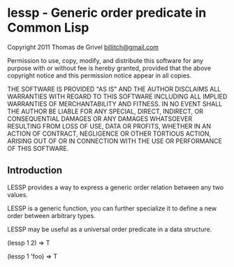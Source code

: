 lessp  -  Generic order predicate in Common Lisp
================================================

Copyright 2011 Thomas de Grivel <billitch@gmail.com>

Permission to use, copy, modify, and distribute this software for any
purpose with or without fee is hereby granted, provided that the above
copyright notice and this permission notice appear in all copies.

THE SOFTWARE IS PROVIDED "AS IS" AND THE AUTHOR DISCLAIMS ALL WARRANTIES
WITH REGARD TO THIS SOFTWARE INCLUDING ALL IMPLIED WARRANTIES OF
MERCHANTABILITY AND FITNESS. IN NO EVENT SHALL THE AUTHOR BE LIABLE FOR
ANY SPECIAL, DIRECT, INDIRECT, OR CONSEQUENTIAL DAMAGES OR ANY DAMAGES
WHATSOEVER RESULTING FROM LOSS OF USE, DATA OR PROFITS, WHETHER IN AN
ACTION OF CONTRACT, NEGLIGENCE OR OTHER TORTIOUS ACTION, ARISING OUT OF
OR IN CONNECTION WITH THE USE OR PERFORMANCE OF THIS SOFTWARE.

Introduction
------------

LESSP provides a way to express a generic order relation between any two values.

LESSP is a generic function, you can further specialize it to define a new order
between arbitrary types.

LESSP may be useful as a universal order predicate in a data structure.

(lessp 1 2)
=> T

(lessp 1 'foo)
=> T
